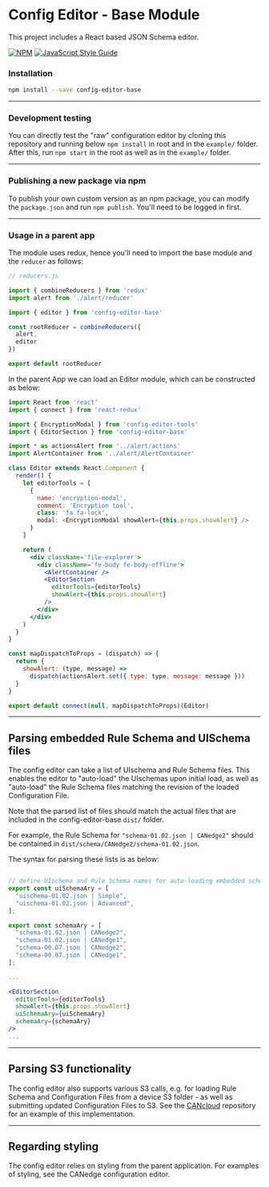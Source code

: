 # Config Editor - Base Module

This project includes a React based JSON Schema editor.

[![NPM](https://img.shields.io/npm/v/config-editor-base.svg)](https://www.npmjs.com/package/config-editor-base) [![JavaScript Style Guide](https://img.shields.io/badge/code_style-standard-brightgreen.svg)](https://standardjs.com)

### Installation

```bash
npm install --save config-editor-base
```

---

### Development testing

You can directly test the "raw" configuration editor by cloning this repository and running below `npm install` in root and in the `example/` folder. After this, run `npm start` in the root as well as in the `example/` folder.

---

### Publishing a new package via npm

To publish your own custom version as an npm package, you can modify the `package.json` and run `npm publish`. You'll need to be logged in first.

---

### Usage in a parent app

The module uses redux, hence you'll need to import the base module and the `reducer` as follows:

```jsx
// reducers.js

import { combineReducers } from 'redux'
import alert from './alert/reducer'

import { editor } from 'config-editor-base'

const rootReducer = combineReducers({
  alert,
  editor
})

export default rootReducer
```

In the parent App we can load an Editor module, which can be constructed as below:

```jsx
import React from 'react'
import { connect } from 'react-redux'

import { EncryptionModal } from 'config-editor-tools'
import { EditorSection } from 'config-editor-base'

import * as actionsAlert from '../alert/actions'
import AlertContainer from '../alert/AlertContainer'

class Editor extends React.Component {
  render() {
    let editorTools = [
      {
        name: 'encryption-modal',
        comment: 'Encryption tool',
        class: 'fa fa-lock',
        modal: <EncryptionModal showAlert={this.props.showAlert} />
      }
    ]

    return (
      <div className='file-explorer'>
        <div className='fe-body fe-body-offline'>
          <AlertContainer />
          <EditorSection
            editorTools={editorTools}
            showAlert={this.props.showAlert}
          />
        </div>
      </div>
    )
  }
}

const mapDispatchToProps = (dispatch) => {
  return {
    showAlert: (type, message) =>
      dispatch(actionsAlert.set({ type: type, message: message }))
  }
}

export default connect(null, mapDispatchToProps)(Editor)
```

---

## Parsing embedded Rule Schema and UISchema files

The config editor can take a list of UIschema and Rule Schema files. This enables the editor to "auto-load" the UIschemas upon initial load, as well as "auto-load" the Rule Schema files matching the revision of the loaded Configuration File.

Note that the parsed list of files should match the actual files that are included in the config-editor-base `dist/` folder.

For example, the Rule Schema for `"schema-01.02.json | CANedge2"` should be contained in `dist/schema/CANedge2/schema-01.02.json`.

The syntax for parsing these lists is as below:

```jsx

// define UIschema and Rule Schema names for auto-loading embedded schema files
export const uiSchemaAry = [
  "uischema-01.02.json | Simple",
  "uischema-01.02.json | Advanced",
];

export const schemaAry = [
  "schema-01.02.json | CANedge2",
  "schema-01.02.json | CANedge1",
  "schema-00.07.json | CANedge2",
  "schema-00.07.json | CANedge1",
];

...

<EditorSection
  editorTools={editorTools}
  showAlert={this.props.showAlert}
  uiSchemaAry={uiSchemaAry}
  schemaAry={schemaAry}
/>
...

```

---

## Parsing S3 functionality

The config editor also supports various S3 calls, e.g. for loading Rule Schema and Configuration Files from a device S3 folder - as well as submitting updated Configuration Files to S3. See the [CANcloud](https://github.com/CSS-Electronics/cancloud) repository for an example of this implementation.

---

## Regarding styling

The config editor relies on styling from the parent application. For examples of styling, see the CANedge configuration editor.
